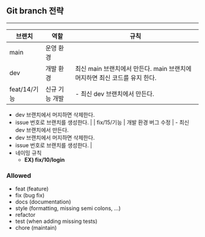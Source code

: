 ## Git branch 전략

---

| 브랜치 | 역할 | 규칙 |
| --- | --- | --- |
| main | 운영 환경 |  |
| dev | 개발 환경 | 최신 main 브랜치에서 만든다. main 브랜치에 머지하면 최신 코드를 유지 한다. |
| feat/14/기능 | 신규 기능 개발 | - 최신 dev 브랜치에서 만든다.
- dev 브랜치에서 머지하면 삭제한다.
- issue 번호로 브랜치를 생성한다. |
  | fix/15/기능 | 개발 환경 버그 수정 | - 최신 dev 브랜치에서 만든다.
- dev 브랜치에서 머지하면 삭제한다.
- issue 번호로 브랜치를 생성한다. |
- 네이밍 규칙
    - **EX) fix/10/login**

### Allowed <type>
- feat (feature)
- fix (bug fix)
- docs (documentation)
- style (formatting, missing semi colons, …)
- refactor
- test (when adding missing tests)
- chore (maintain)
